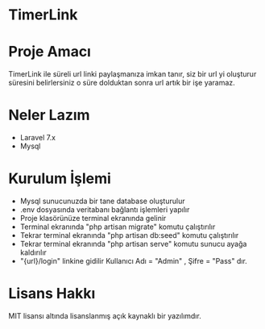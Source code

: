 # TimerLink

# Proje Amacı

TimerLink ile süreli url linki paylaşmanıza imkan tanır, siz bir url yi oluşturur süresini belirlersiniz o süre dolduktan sonra url artık bir işe yaramaz.

# Neler Lazım

- Laravel 7.x
- Mysql

# Kurulum İşlemi

- Mysql sunucunuzda bir tane database oluşturulur
- .env dosyasında veritabanı bağlantı işlemleri yapılır
- Proje klasörünüze terminal ekranında gelinir 
- Terminal ekranında "php artisan migrate" komutu çalıştırılır
- Tekrar terminal ekranında "php artisan db:seed" komutu çalıştırılır
- Tekrar terminal ekranında "php artisan serve" komutu sunucu ayağa kaldırılır
- "{url}/login" linkine gidilir Kullanıcı Adı = "Admin" , Şifre = "Pass" dır.

# Lisans Hakkı

MIT lisansı altında lisanslanmış açık kaynaklı bir yazılımdır.
